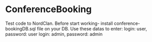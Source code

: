 # ConferenceBooking
Test code to NordClan.
Before start working- install conference-bookingDB.sql file on your DB.
Use these datas to enter:
  login: user, password: user
  login: admin, password: admin

